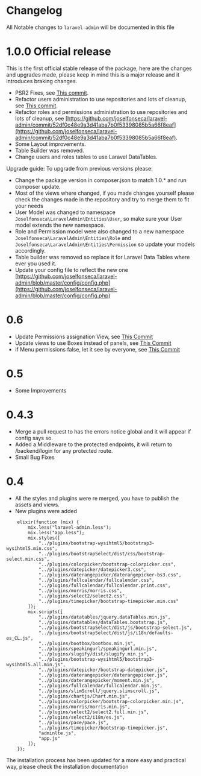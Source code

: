 # Changelog

All Notable changes to `laravel-admin` will be documented in this file

# 1.0.0 Official release

This is the first official stable release of the package, here are the changes and upgrades made, please keep in mind this is a major release and it introduces braking changes.

- PSR2 Fixes, see [This commit](https://github.com/joselfonseca/laravel-admin/commit/e96eafc3b18e9f1b0ff48c6bde5770e9acba79f3).
- Refactor users administration to use repositories and lots of cleanup, see [This commit](https://github.com/joselfonseca/laravel-admin/commit/1d5c4b56561ce504e40b73b224fb206e494626a9).
- Refactor roles and permissions administration to use repositories and lots of cleanup, see [https://github.com/joselfonseca/laravel-admin/commit/52df0c48e9a3d41aba7b0f53398085b5a66f8eaf](https://github.com/joselfonseca/laravel-admin/commit/52df0c48e9a3d41aba7b0f53398085b5a66f8eaf).
- Some Layout improvements.
- Table Builder was removed.
- Change users and roles tables to use Laravel DataTables.

Upgrade guide: To upgrade from previous versions please:
 
- Change the package version in composer.json to match 1.0.* and run composer update.
- Most of the views where changed, if you made changes yourself please check the changes made in the repository and try to merge them to fit your needs
- User Model was changed to namespace `Joselfonseca\LaravelAdmin\Entities\User`, so make sure your User model extends the new namespace.
- Role and Permission model were also changed to a new namespace `Joselfonseca\LaravelAdmin\Entities\Role` and `Joselfonseca\LaravelAdmin\Entities\Permission` so update your models accordingly.
- Table builder was removed so replace it for Laravel Data Tables where ever you used it.
- Update your config file to reflect the new one [https://github.com/joselfonseca/laravel-admin/blob/master/config/config.php](https://github.com/joselfonseca/laravel-admin/blob/master/config/config.php)

# 0.6

- Update Permissions assignation View, see [This Commit](https://github.com/joselfonseca/laravel-admin/commit/b6c4481c61bd43c187179db9316e7bc83f49c4f8)
- Update views to use Boxes instead of panels, see [This Commit](https://github.com/joselfonseca/laravel-admin/commit/23606198f145bda893f765407a86b96325e3efe6)
- if Menu permissions false, let it see by everyone, see [This Commit](https://github.com/joselfonseca/laravel-admin/commit/7266039ff19c971fe433a7af497f5d26e272dadd)

# 0.5

- Some Improvements

# 0.4.3

- Merge a pull request to has the errors notice global and it will appear if config says so.
- Added a Middleware to the protected endpoints, it will return to /backend/login for any protected route.
- Small Bug Fixes

# 0.4

- All the styles and plugins were re merged, you have to publish the assets and views.
- New plugins were added
```
    elixir(function (mix) {
        mix.less("laravel-admin.less");
        mix.less("app.less");
        mix.styles([
            "../plugins/bootstrap-wysihtml5/bootstrap3-wysihtml5.min.css",
            "../plugins/bootstrapSelect/dist/css/bootstrap-select.min.css",
            "../plugins/colorpicker/bootstrap-colorpicker.css",
            "../plugins/datepicker/datepicker3.css",
            "../plugins/daterangepicker/daterangepicker-bs3.css",
            "../plugins/fullcalendar/fullcalendar.css",
            "../plugins/fullcalendar/fullcalendar.print.css",
            "../plugins/morris/morris.css",
            "../plugins/select2/select2.css",
            "../plugins/timepicker/bootstrap-timepicker.min.css"
        ]);
        mix.scripts([
            "../plugins/datatables/jquery.dataTables.min.js",
            "../plugins/datatables/dataTables.bootstrap.js",
            "../plugins/bootstrapSelect/dist/js/bootstrap-select.js",
            "../plugins/bootstrapSelect/dist/js/i18n/defaults-es_CL.js",
            "../plugins/bootbox/bootbox.min.js",
            "../plugins/speakingurl/speakingurl.min.js",
            "../plugins/slugify/dist/slugify.min.js",
            "../plugins/bootstrap-wysihtml5/bootstrap3-wysihtml5.all.min.js",
            "../plugins/datepicker/bootstrap-datepicker.js",
            "../plugins/daterangepicker/daterangepicker.js",
            "../plugins/daterangepicker/moment.min.js",
            "../plugins/fullcalendar/fullcalendar.min.js",
            "../plugins/slimScroll/jquery.slimscroll.js",
            "../plugins/chartjs/Chart.min.js",
            "../plugins/colorpicker/bootstrap-colorpicker.min.js",
            "../plugins/morris/morris.min.js",
            "../plugins/select2/select2.full.min.js",
            "../plugins/select2/i18n/es.js",
            "../plugins/pace/pace.js",
            "../plugins/timepicker/bootstrap-timepicker.js",
            "adminlte.js",
            "app.js"
        ]);
    });
```

The installation process has been updated for a more easy and practical way, please check the installation documentation